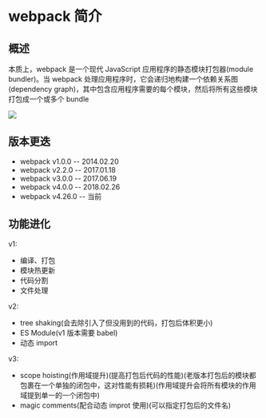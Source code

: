 # webpack 简介

## 概述

本质上，webpack 是一个现代 JavaScript 应用程序的静态模块打包器(module bundler)。当 webpack 处理应用程序时，它会递归地构建一个依赖关系图(dependency graph)，其中包含应用程序需要的每个模块，然后将所有这些模块打包成一个或多个 bundle

![](images/1_1.png)

## 版本更迭

- webpack v1.0.0 -- 2014.02.20
- webpack v2.2.0 -- 2017.01.18
- webpack v3.0.0 -- 2017.06.19
- webpack v4.0.0 -- 2018.02.26
- webpack v4.26.0 -- 当前

## 功能进化

v1:

- 编译、打包
- 模块热更新
- 代码分割
- 文件处理

v2:

- tree shaking(会去除引入了但没用到的代码，打包后体积更小)
- ES Module(v1 版本需要 babel)
- 动态 import

v3:

- scope hoisting(作用域提升)(提高打包后代码的性能)(老版本打包后的模块都包裹在一个单独的闭包中，这对性能有损耗)(作用域提升会将所有模块的作用域提到单一的一个闭包中)
- magic comments(配合动态 improt 使用)(可以指定打包后的文件名)

